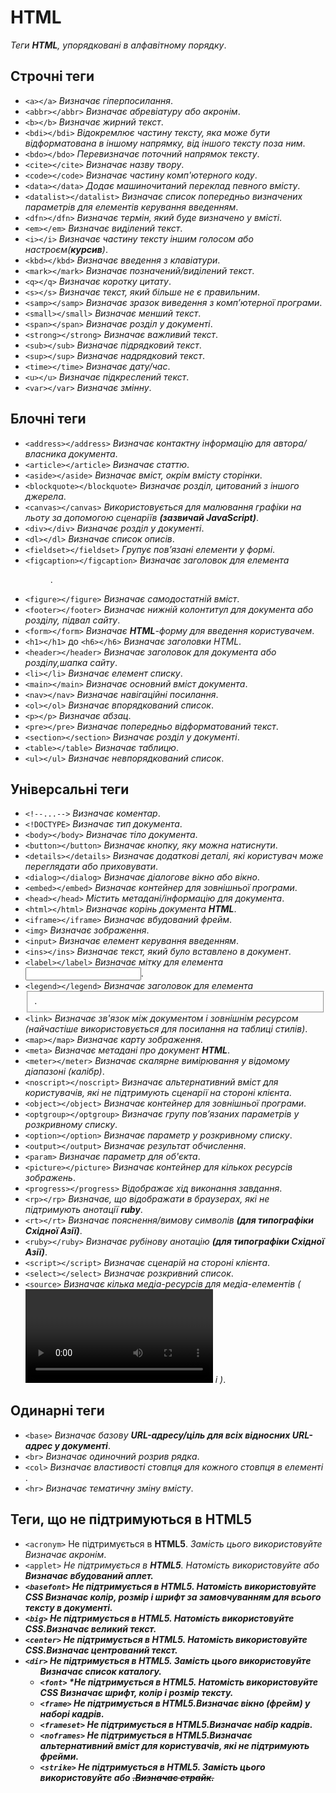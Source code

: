 # HTML
*Теги **HTML**, упорядковані в алфавітному порядку*.

## Строчні теги
* `<a></a>` *Визначає гіперпосилання*.
* `<abbr></abbr>` *Визначає абревіатуру або акронім*.
* `<b></b>` *Визначає жирний текст*.
* `<bdi></bdi>` *Відокремлює частину тексту, яка може бути відформатована в іншому напрямку, від іншого тексту поза ним*.
* `<bdo></bdo>` *Перевизначає поточний напрямок тексту*.
* `<cite></cite>` *Визначає назву твору*.
* `<code></code>` *Визначає частину комп'ютерного коду*.
* `<data></data>` *Додає машиночитаний переклад певного вмісту*.
* `<datalist></datalist>` *Визначає список попередньо визначених параметрів для елементів керування введенням*.
* `<dfn></dfn>` *Визначає термін, який буде визначено у вмісті*.
* `<em></em>` *Визначає виділений текст*.
* `<i></i>` *Визначає частину тексту іншим голосом або настроєм(***курсив***)*.
* `<kbd></kbd>` *Визначає введення з клавіатури*.
* `<mark></mark>` *Визначає позначений/виділений текст*.
* `<q></q>` *Визначає коротку цитату*.
* `<s></s>` *Визначає текст, який більше не є правильним*.
* `<samp></samp>` *Визначає зразок виведення з комп’ютерної програми*.
* `<small></small>` *Визначає менший текст*.
* `<span></span>` *Визначає розділ у документі*.
* `<strong></strong>` *Визначає важливий текст*.
* `<sub></sub>` *Визначає підрядковий текст*.
* `<sup></sup>` *Визначає надрядковий текст*.
* `<time></time>` *Визначає дату/час*.
* `<u></u>` *Визначає підкреслений текст*.
* `<var></var>` *Визначає змінну*.

## Блочні теги
* `<address></address>` *Визначає контактну інформацію для автора/власника документа*.
* `<article></article>` *Визначає статтю*.
* `<aside></aside>` *Визначає вміст, окрім вмісту сторінки*.
* `<blockquote></blockquote>` *Визначає розділ, цитований з іншого джерела*.
* `<canvas></canvas>` *Використовується для малювання графіки на льоту за допомогою сценаріїв **(зазвичай JavaScript)***.
* `<div></div>` *Визначає розділ у документі*.
* `<dl></dl>` *Визначає список описів*.
* `<fieldset></fieldset>` *Групує пов’язані елементи у формі*.
* `<figcaption></figcaption>` *Визначає заголовок для елемента* **<figure>**.
* `<figure></figure>` *Визначає самодостатній вміст*.
* `<footer></footer>` *Визначає нижній колонтитул для документа або розділу, підвал сайту*.
* `<form></form>` *Визначає **HTML**-форму для введення користувачем*.
* `<h1></h1>` до `<h6></h6>` *Визначає заголовки HTML*.
* `<header></header>` *Визначає заголовок для документа або розділу,шапка сайту*.
* `<li></li>` *Визначає елемент списку*.
* `<main></main>` *Визначає основний вміст документа*.
* `<nav></nav>` *Визначає навігаційні посилання*.
* `<ol></ol>` *Визначає впорядкований список*.
* `<p></p>` *Визначає абзац*.
* `<pre></pre>` *Визначає попередньо відформатований текст*.
* `<section></section>` *Визначає розділ у документі*.
* `<table></table>` *Визначає таблицю*.
* `<ul></ul>` *Визначає невпорядкований список*.

## Універсальні теги
* `<!--...-->` *Визначає коментар*.
* `<!DOCTYPE>` *Визначає тип документа*.
* `<body></body>` *Визначає тіло документа*.
* `<button></button>` *Визначає кнопку, яку можна натиснути*.
* `<details></details>` *Визначає додаткові деталі, які користувач може переглядати або приховувати*.
* `<dialog></dialog>` *Визначає діалогове вікно або вікно*.
* `<embed></embed>` *Визначає контейнер для зовнішньої програми*.
* `<head></head>` *Містить метадані/інформацію для документа*.
* `<html></html>` *Визначає корінь документа **HTML***.
* `<iframe></iframe>` *Визначає вбудований фрейм*.
* `<img>` *Визначає зображення*.
* `<input>` *Визначає елемент керування введенням*.
* `<ins></ins>` *Визначає текст, який було вставлено в документ*.
* `<label></label>` *Визначає мітку для елемента* **<input>**.
* `<legend></legend>` *Визначає заголовок для елемента* **<fieldset>**.
* `<link>` *Визначає зв'язок між документом і зовнішнім ресурсом (найчастіше використовується для посилання на таблиці стилів)*.
* `<map></map>` *Визначає карту зображення*.
* `<meta>` *Визначає метадані про документ **HTML***.
* `<meter></meter>` *Визначає скалярне вимірювання у відомому діапазоні (калібр)*.
* `<noscript></noscript>` *Визначає альтернативний вміст для користувачів, які не підтримують сценарії на стороні клієнта*.
* `<object></object>` *Визначає контейнер для зовнішньої програми*.
* `<optgroup></optgroup>` *Визначає групу пов’язаних параметрів у розкривному списку*.
* `<option></option>` *Визначає параметр у розкривному списку*.
* `<output></output>` *Визначає результат обчислення*.
* `<param>` *Визначає параметр для об'єкта*.
* `<picture></picture>` *Визначає контейнер для кількох ресурсів зображень*.
* `<progress></progress>` *Відображає хід виконання завдання*.
* `<rp></rp>` *Визначає, що відображати в браузерах, які не підтримують анотації **ruby***.
* `<rt></rt>` *Визначає пояснення/вимову символів **(для типографіки Східної Азії)***.
* `<ruby></ruby>` *Визначає рубінову анотацію **(для типографіки Східної Азії)***.
* `<script></script>` *Визначає сценарій на стороні клієнта*.
* `<select></select>` *Визначає розкривний список*.
* `<source>` *Визначає кілька медіа-ресурсів для медіа-елементів (**<video>** і **<audio>**)*.

## Одинарні теги
* `<base>` *Визначає базову **URL-адресу/ціль для всіх відносних URL-адрес у документі***.
* `<br>` *Визначає одиночний розрив рядка*.
* `<col>` *Визначає властивості стовпця для кожного стовпця в елементі **<colgroup>***.
* `<hr>` *Визначає тематичну зміну вмісту*.

## Теги, що не підтримуються в HTML5
* `<acronym>` Не підтримується в **HTML5**. *Замість цього використовуйте **<abbr>** Визначає акронім*.
* `<applet>` *Не підтримується в **HTML5**. Натомість використовуйте **<embed>** або **<object>** Визначає вбудований аплет*.
* `<basefont>` *Не підтримується в ***HTML5***. Натомість використовуйте **CSS** Визначає колір, розмір і шрифт за замовчуванням для всього тексту в документі*.
* `<big>` *Не підтримується в ***HTML5***. Натомість використовуйте **CSS**.Визначає великий текст*.
* `<center>` *Не підтримується в **HTML5**. Натомість використовуйте **CSS**.Визначає центрований текст*.
* `<dir>` *Не підтримується в ***HTML5***. Замість цього використовуйте **<ul>** Визначає список каталогу*.
* `<font>` *Не підтримується в ***HTML5***. Натомість використовуйте **CSS** *Визначає шрифт, колір і розмір тексту*.
* `<frame>` *Не підтримується в ***HTML5***.Визначає вікно (фрейм) у наборі кадрів*.
* `<frameset>` *Не підтримується в ***HTML5***.Визначає набір кадрів*.
* `<noframes>` *Не підтримується в **HTML5**.Визначає альтернативний вміст для користувачів, які не підтримують фрейми*.
* `<strike>` *Не підтримується в ***HTML5***. Замість цього використовуйте **<del>** або **<s>**.Визначає страйк*.
